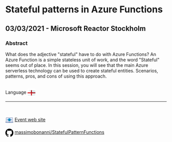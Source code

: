 # Stateful patterns in Azure Functions
## 03/03/2021 - Microsoft Reactor Stockholm
### Abstract
What does the adjective "stateful" have to do with Azure Functions?
An Azure Function is a simple stateless unit of work, and the word "Stateful" seems out of place. In this session, you will see that the main Azure serverless technology can be used to create stateful entities. Scenarios, patterns, pros, and cons of using this approach.

<br/>
Language <img width="25" src="https://raw.githubusercontent.com/massimobonanni/massimobonanni/master/images/flagengland.svg" style="vertical-align:middle">

<br/>

---

<br/>
<p>
<img width="25" src="https://raw.githubusercontent.com/massimobonanni/massimobonanni/master/images/eventwebsite.svg" style="vertical-align:middle"> 
<a href="https://www.meetup.com/Microsoft-Reactor-Stockholm/events/275558508/">Event web site</a>
</p>

<p>
<img width="25" src="https://raw.githubusercontent.com/massimobonanni/massimobonanni/master/images/github.svg" style="vertical-align:middle"> 
<a href="https://github.com/massimobonanni/StatefulPatternFunctions" target="_blank">massimobonanni/StatefulPatternFunctions</a>
</p>
